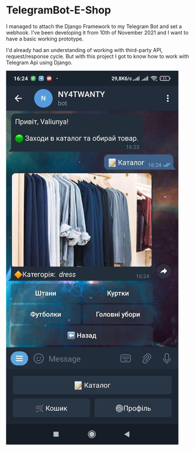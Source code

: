 # TelegramBot-E-Shop
I managed to attach the Django Framework to my Telegram Bot and set a webhook. I've been developing it from 10th of November 2021 and I want to have a basic working prototype.

I'd already had an understanding of working with third-party API, request/response cycle. But with this project I got to know how to work with Telegram Api using Django.

![view](https://github.com/valentynvovchak/TelegramBot-E-Shop/blob/main/2_.jpg?raw=true)
